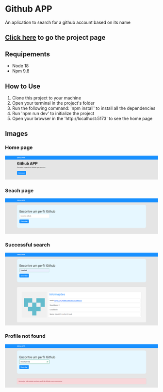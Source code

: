 # Github APP
An aplication to search for a github account based on its name

## [Click here](https://github-app-fronchak-projects.vercel.app) to go the project page

## Requipements
* Node 18
* Npm 9.8

## How to Use
1. Clone this project to your machine
2. Open your terminal in the project's folder
3. Run the following command: 'npm install' to install all the dependencies
4. Run 'npm run dev' to initialize the project
5. Open your browser in the 'http://localhost:5173' to see the home page

## Images

### Home page
![Project  home page](public/imgs/home-page.png)

### Seach page
![Project search page](public/imgs/search-page.png)

### Successful search
![Successful search](public/imgs/search.png)

### Profile not found
![Profile not found](public/imgs/search-error.png)
